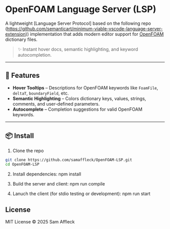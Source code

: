 # OpenFOAM Language Server (LSP)

A lightweight [Language Server Protocol] based on the following repo (https://github.com/semanticart/minimum-viable-vscode-language-server-extension)) implementation that adds modern editor support for [OpenFOAM](https://openfoam.org/) dictionary files.

> ✨ Instant hover docs, semantic highlighting, and keyword autocompletion.

---

## 🚀 Features

- **Hover Tooltips** – Descriptions for OpenFOAM keywords like `FoamFile`, `deltaT`, `boundaryField`, etc.
- **Semantic Highlighting** – Colors dictionary keys, values, strings, comments, and user-defined parameters.
- **Autocomplete** – Completion suggestions for valid OpenFOAM keywords.

---

## 📦 Install

1. Clone the repo
  ```bash
  git clone https://github.com/samaffleck/OpenFOAM-LSP.git
  cd OpenFOAM-LSP
  ```
2. Install dependencies:
  npm install

3. Build the server and client:
  npm run compile

4. Lanuch the client (for stdio testing or development):
  npm run start


## License

MIT License © 2025 Sam Affleck

